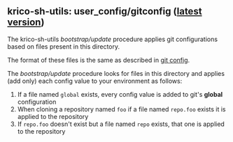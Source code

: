 ## krico-sh-utils: user_config/gitconfig ([latest version](https://github.com/krico/krico-sh-utils/tree/main/user_config_template/gitconfig/README.md))

The krico-sh-utils *bootstrap/update* procedure applies git configurations
based on files present in this directory.

The format of these files is the same as described in [git config](https://git-scm.com/docs/git-config#EXAMPLES).

The *bootstrap/update* procedure looks for files in this directory and applies (add only)
each config value to your environment as follows:

1. If a file named `global` exists, every config value is added to git's **global** configuration
2. When cloning a repository named `foo` if a file named `repo.foo` exists it is applied to the repository
3. If `repo.foo` doesn't exist but a file named `repo` exists, that one is applied to the repository

